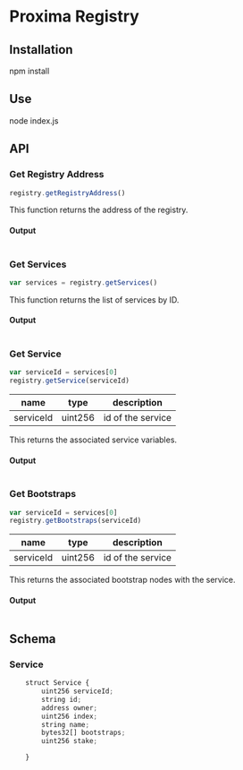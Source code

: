 
# Proxima Registry


## Installation

npm install

## Use

node index.js

## API


### Get Registry Address

```javascript
registry.getRegistryAddress()
```

This function returns the address of the registry. 

#### Output

```JSON

```

### Get Services

```javascript
var services = registry.getServices()
```
This function returns the list of services by ID. 

#### Output 

```JSON

```

### Get Service 
```javascript
var serviceId = services[0]
registry.getService(serviceId)
```
| name  |  type |  description  
|---    |---    |     ---         |
|  serviceId | uint256  |  id of the service |

This returns the associated service variables.

#### Output

```JSON

```

### Get Bootstraps
```javascript
var serviceId = services[0]
registry.getBootstraps(serviceId)
```

| name  |  type |  description  
|---    |---    |     ---         |
|  serviceId | uint256  |  id of the service |

This returns the associated bootstrap nodes with the service.

#### Output

```JSON

```
## Schema 

### Service
```javascript
    struct Service {
        uint256 serviceId;
        string id;
        address owner;
        uint256 index;
        string name;
        bytes32[] bootstraps;
        uint256 stake;

    }
```




